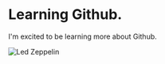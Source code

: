 # Learning Github.  
I'm excited to be learning more about Github.

![Led Zeppelin](https://cdn.britannica.com/47/243647-050-7C88FBF5/Led-Zeppelin-1968-studio-portrait-John-Bohham-Jimmy-Page-Robert-Plant-John-Paul-Jones.jpg)
